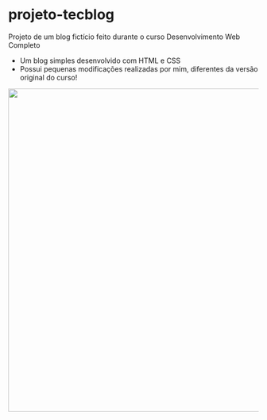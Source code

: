 # projeto-tecblog
 Projeto de um blog fictício feito durante o curso Desenvolvimento Web Completo

 - Um blog simples desenvolvido com HTML e CSS
 - Possui pequenas modificações realizadas por mim, diferentes da versão original do curso!

<img src="https://user-images.githubusercontent.com/84985099/120270434-f90dd300-c27f-11eb-8577-c1660cb23131.png" width="650px">
